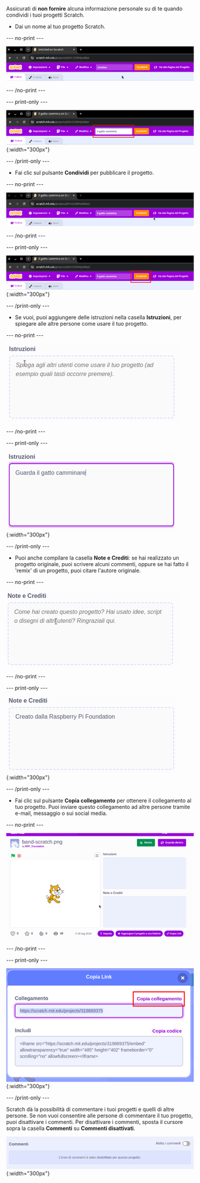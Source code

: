 Assicurati di **non fornire** alcuna informazione personale su di te quando condividi i tuoi progetti Scratch.

- Dai un nome al tuo progetto Scratch.

--- no-print ---

![Modificare "Untitled" in "Il gatto cammina" per assegnare un nome al progetto, nella casella a sinistra del pulsante arancione 'Condividi' nella parte superiore dello schermo.](images/name_file.gif)

--- /no-print ---

--- print-only ---

![La casella del nome del progetto con il nuovo nome 'Il gatto cammina' evidenziato, a sinistra del pulsante arancione 'Condividi' nella parte superiore dello schermo.](images/name_file.png){:width="300px"}

--- /print-only ---

- Fai clic sul pulsante **Condividi** per pubblicare il progetto.

--- no-print ---

![Cliccando sul pulsante arancione 'Condividi' nella parte superiore dello schermo. In seguito, viene visualizzato un messaggio che informa che "Il tuo progetto è stato condiviso."](images/share.gif)

--- /no-print ---

--- print-only ---

![Il pulsante arancione 'Condividi' nella parte superiore dello schermo evidenziato.](images/share.png){:width="300px"}

--- /print-only ---

- Se vuoi, puoi aggiungere delle istruzioni nella casella **Istruzioni**, per spiegare alle altre persone come usare il tuo progetto.

--- no-print ---

![Digitazione di "Guarda il gatto camminare" nella casella 'Istruzioni'.](images/add_instructions.gif)

--- /no-print ---

--- print-only ---

![La casella 'Istruzioni', che mostra il titolo "Guarda il gatto camminare".](images/add_instructions.png){:width="300px"}

--- /print-only ---

- Puoi anche compilare la casella **Note e Crediti**: se hai realizzato un progetto originale, puoi scrivere alcuni commenti, oppure se hai fatto il 'remix' di un progetto, puoi citare l'autore originale.

--- no-print ---

![Digitazione di "Creato dalla Raspberry Pi Foundation" nella casella 'Note e crediti'.](images/notes_and_credits.gif)

--- /no-print ---

--- print-only ---

![La casella 'Note e crediti', che mostra "Creato dalla Raspberry Pi Foundation".](images/notes_and_credits.png){:width="300px"}

--- /print-only ---

- Fai clic sul pulsante **Copia collegamento** per ottenere il collegamento al tuo progetto. Puoi inviare questo collegamento ad altre persone tramite e-mail, messaggio o sui social media.

--- no-print ---

![Facendo clic su 'Copia Link', si apre la finestra di dialogo 'Copia Link'. Poi, nella finestra di dialogo, evidenziando l'URL sotto 'Collegamento' e selezionando 'Copia collegamento'.](images/copy_link.gif)

--- /no-print ---

--- print-only ---

![Il pulsante 'Copia collegamento' evidenziato nella finestra di dialogo 'Copia Link'.](images/copy_link.png){:width="300px"}

--- /print-only ---

Scratch dà la possibilità di commentare i tuoi progetti e quelli di altre persone. Se non vuoi consentire alle persone di commentare il tuo progetto, puoi disattivare i commenti. Per disattivare i commenti, sposta il cursore sopra la casella **Commenti** su **Commenti disattivati**.

![Il cursore sopra la casella 'Commenti' è nella posizione 'Commenti disattivati'. Viene visualizzato un messaggio che informa che "L'invio di commenti è stato disabilitato per questo progetto."](images/comments-off.png){:width="300px"}
